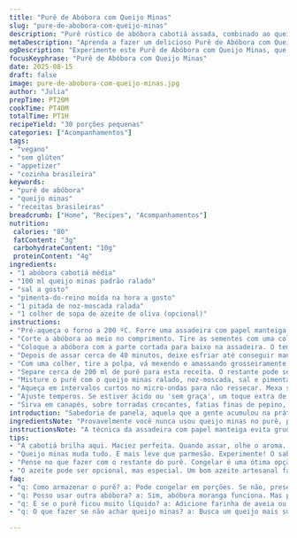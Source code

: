 ```yaml
---
title: "Purê de Abóbora com Queijo Minas"
slug: "pure-de-abobora-com-queijo-minas"
description: "Purê rústico de abóbora cabotiá assada, combinado ao queijo minas padrão, que derrete delicadamente ao ser aquecido. Receita veg substituindo o parmesão por um toque mineiro, garantindo cremosidade e sabor marcante. Livre de glúten, lactose, ovos e nozes, rende cerca de 30 porções pequenas para servir como canapé ou acompanhamento. Tempo total ajustado para otimizar textura e aroma, apostando mais no tato e cheiro que no relógio. Sugestões para variações e truques para aproveitar a abóbora inteira sem desperdício. Fácil para entradas elegantes e versáteis para improvisar na cozinha."
metaDescription: "Aprenda a fazer um delicioso Purê de Abóbora com Queijo Minas. Rústico, saboroso e perfeito para qualquer ocasião."
ogDescription: "Experimente este Purê de Abóbora com Queijo Minas, que combina cremosidade e rusticidade em uma receita prática e deliciosa."
focusKeyphrase: "Purê de Abóbora com Queijo Minas"
date: 2025-08-15
draft: false
image: pure-de-abobora-com-queijo-minas.jpg
author: "Julia"
prepTime: PT20M
cookTime: PT40M
totalTime: PT1H
recipeYield: "30 porções pequenas"
categories: ["Acompanhamentos"]
tags:
- "vegano"
- "sem glúten"
- "appetizer"
- "cozinha brasileira"
keywords:
- "purê de abóbora"
- "queijo minas"
- "receitas brasileiras"
breadcrumb: ["Home", "Recipes", "Acompanhamentos"]
nutrition: 
 calories: "80"
 fatContent: "3g"
 carbohydrateContent: "10g"
 proteinContent: "4g"
ingredients:
- "1 abóbora cabotiá média"
- "100 ml queijo minas padrão ralado"
- "sal a gosto"
- "pimenta-do-reino moída na hora a gosto"
- "1 pitada de noz-moscada ralada"
- "1 colher de sopa de azeite de oliva (opcional)"
instructions:
- "Pré-aqueça o forno a 200 ºC. Forre uma assadeira com papel manteiga, evita grudar e facilita a limpeza depois."
- "Corte a abóbora ao meio no comprimento. Tire as sementes com uma colher, não descarte, tostadas ficam ótimas pra petisco."
- "Coloque a abóbora com a parte cortada para baixo na assadeira. O tempo exato não importa, teste espetando com uma faca, deve ceder sem esforço e soltar aroma adocicado."
- "Depois de assar cerca de 40 minutos, deixe esfriar até conseguir manusear, textura firme mas macia."
- "Com uma colher, tire a polpa, vá mexendo e amassando grosseiramente. Aqui, não alise muito, gosto da rusticidade, dá mais personalidade."
- "Separe cerca de 200 ml de purê para esta receita. O restante pode ser congelado ou usado em bolos, sopas, risotos."
- "Misture o purê com o queijo minas ralado, noz-moscada, sal e pimenta. Se quiser, um fio de azeite para dar brilho e suavizar."
- "Aqueça em intervalos curtos no micro-ondas para não ressecar. Mexa sempre, o queijo deve derreter e incorporar, não virar goma ou separar."
- "Ajuste temperos. Se estiver ácido ou 'sem graça', um toque extra de noz-moscada ou sal. Não exagere para não mascarar o sabor da abóbora."
- "Sirva em canapés, sobre torradas crocantes, fatias finas de pepino, ou com uma colherada. Pode decorar com ervas finas, raspas de limão siciliano ou até uma pitada de pimenta calabresa, para contrabalançar o doce natural da abóbora."
introduction: "Sabedoria de panela, aquela que a gente acumulou na prática e testes, me ensinou que a cabotiá é imbatível para purês por causa da textura firme que segura bem o calor e os temperos. A substituição do parmesão pelo queijo minas padrão virou um achado pessoal, trazendo um sabor mais delicado e uma cremosidade especial, sem perder o toque brasileiro, perfeito para preparar entradas sofisticadas sem complicação. A geometria do corte da abóbora, o cheiro que se espalha no forno, o teste com a ponta da faca - é isso que dita o ponto e não o relógio. A versatilidade da polpa permite múltiplos usos que salvam qualquer resto, evitando desperdícios que tanto vemos nas cozinhas."
ingredientsNote: "Provavelmente você nunca usou queijo minas no purê, porém vale experimentar antes de sair do tradicional parmesão; suas fibras derretem de forma diferente e dão uma textura única ao prato. Para quem não tem cabotiá, abóbora moranga funciona, embora pedindo um tempo extra para assar devido à maior quantidade de água na polpa. Sal e pimenta são básicos, mas a noz-moscada quebra a monotonia sem dominar, reforçando o sabor. Preserve as sementes para torrar com sal, fazem um petisco crocante e nutritivo. Se quiser um toque a mais, use azeite artesanal para finalizar – aroma e sabor intensos fazem toda a diferença, principalmente em receitas simples."
instructionsNote: "A técnica da assadeira com papel manteiga evita grudes e facilita a limpeza, um detalhe que vale cada segundo economizado. Ajustar o forno a 200 ºC, ligeiramente mais que o tradicional 190 ºC, acelera o cozimento sem queimar a polpa se mantiver a abóbora com a face cortada para baixo. A chave está em sentir a maciez com a ponta da faca e no aroma de abóbora assada, levemente adocicada e terrosa. Amassar grosseiramente proporciona textura, sinalizando que a receita é menos 'purê artificial' e mais 'rústica e natural'. No micro-ondas, aquecer pouco a pouco evita que o queijo forme uma película ou resseque, e mexer constantemente mantém o ponto ideal. Finalizar na hora, servir imediatamente para manter o calor e sabor. Um toque de ervas frescas quebra o óbvio."
tips:
- "A cabotiá brilha aqui. Maciez perfeita. Quando assar, olhe o aroma. doce, perfumado. Verifique com uma faca. Se entrar fácil, está pronto. Não tenha pressa. Compras futuras? Grãos de abóbora, um snack gostoso e saudável."
- "Queijo minas muda tudo. É mais leve que parmesão. Experimente! O sabor se destaca. E vale mesmo o esforço. Perceba a diferença na textura. Se não derreter bem, aqueça em banho-maria. Nunca deixe grudar no fundo."
- "Pense no que fazer com o restante do purê. Congelar é uma ótima opção. Usa em várias receitas. Sopas, bolos, e até risotos. Abóbora cabotiá é versátil. Dicas para o futuro? Troque queijo por tofu defumado, dá um toque diferente."
- "O azeite pode ser opcional, mas especial. Um bom azeite artesanal faz a diferença. Use no final, na hora de servir. Aquele brilho irresistível. Pode adicionar ervas finas também. Basilico ou tomilho são pedidos, belo aroma de refeição."
faq:
- "q: Como armazenar o purê? a: Pode congelar em porções. Se não, preserve na geladeira por um dia. Sempre bem tampado. A temperatura deve ser baixa. Evita mau cheiro."
- "q: Posso usar outra abóbora? a: Sim, abóbora moranga funciona. Mas precisa de mais tempo no forno. Porque é mais úmida. Então, ajuste o tempo. Teste sempre o ponto com a faca."
- "q: E se o purê ficou muito líquido? a: Adicione farinha de aveia ou arroz. Pequena quantidade, até dar liga. Misture bem. Não perca a cremosidade. Teste na cozinha, experiências são sempre bem-vindas."
- "q: O que fazer se não achar queijo minas? a: Busca um queijo mais suave. Queijo cottage pode servir. Mistura diferente mas saborosa. Ou então, um creme de castanha. Assim, mantém a cremosidade."

---
```

